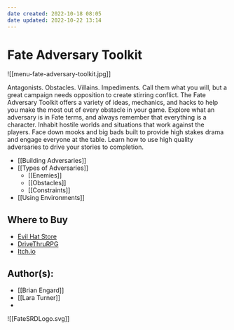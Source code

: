 ```yaml
---
date created: 2022-10-18 08:05
date updated: 2022-10-22 13:14
---
```


# Fate Adversary Toolkit

![[menu-fate-adversary-toolkit.jpg]]

Antagonists. Obstacles. Villains. Impediments. Call them what you will, but a great campaign needs opposition to create stirring conflict. The Fate Adversary Toolkit offers a variety of ideas, mechanics, and hacks to help you make the most out of every obstacle in your game. Explore what an adversary is in Fate terms, and always remember that everything is a character. Inhabit hostile worlds and situations that work against the players. Face down mooks and big bads built to provide high stakes drama and engage everyone at the table. Learn how to use high quality adversaries to drive your stories to completion.

- [[Building Adversaries]]
- [[Types of Adversaries]]
  - [[Enemies]]
  - [[Obstacles]]
  - [[Constraints]]
- [[Using Environments]]

## Where to Buy

- [Evil Hat Store](https://www.evilhat.com/store/index.php?main_page=product_info&cPath=79&products_id=328)
- [DriveThruRPG](https://www.drivethrurpg.com/product/219203/Fate-Adversary-Toolkit?affiliate_id=144937)
- [Itch.io](https://evilhat.itch.io/fate-adversary-toolkit)

## Author(s):

- [[Brian Engard]]
- [[Lara Turner]]
-

![[FateSRDLogo.svg]]

